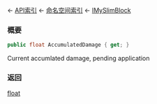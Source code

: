 ← [API索引](Api-Index) ← [命名空间索引](Namespace-Index) ← [IMySlimBlock](VRage.Game.ModAPI.Ingame.IMySlimBlock)

### 概要

```csharp
public float AccumulatedDamage { get; }
```

Current accumlated damage, pending application

### 返回

[float](https://docs.microsoft.com/en-us/dotnet/api/System.Single?view=netframework-4.6)

